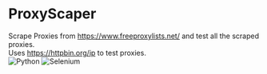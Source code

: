 # ProxyScaper
Scrape Proxies from https://www.freeproxylists.net/ and test all the scraped proxies.<br>
Uses https://httpbin.org/ip to test proxies.<br>
![Python](https://img.shields.io/badge/python-3670A0?style=for-the-badge&logo=python&logoColor=ffdd54)
![Selenium](https://img.shields.io/badge/Selenium-43B02A?style=for-the-badge&logo=Selenium&logoColor=white)

